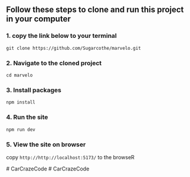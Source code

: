 ## Follow these steps to clone and run this project in your computer


### 1. copy the link below to your terminal
```git clone https://github.com/Sugarcothe/marvelo.git```

### 2. Navigate to the cloned project
```cd marvelo```

### 3. Install packages
```npm install```

### 4. Run the site
``npm run dev``

### 5. View the site on browser
copy ```http://http://localhost:5173/``` to the browseR


#   C a r C r a z e C o d e  
 #   C a r C r a z e C o d e  
 